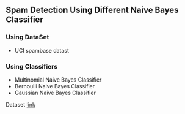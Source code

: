 ## Spam Detection Using Different Naive Bayes Classifier

### Using DataSet
* UCI spambase datast

### Using Classifiers
* Multinomial Naive Bayes Classifier
* Bernoulli Naive Bayes Classifier
* Gaussian Naive Bayes Classifier

Dataset [link](https://archive.ics.uci.edu/ml/machine-learning-databases/spambase/)
